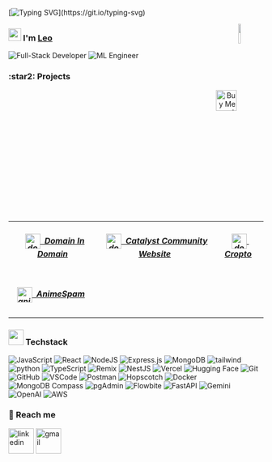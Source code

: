 <!-- Intro part -->
[![Typing SVG](https://readme-typing-svg.herokuapp.com?font=Architects+Daughter&color=7AF79A&size=30&lines=Hey+there!+It's+Harsha!;I'm+a+Full+Stack+Developer...;)](https://git.io/typing-svg)
<!-- About me -->
<p>
  <img width="10%" align="right" src="https://media.giphy.com/media/O51MQ3DduOcGW6ofR3/giphy.gif" />
  <div>
   <h3>
     <img src="https://media.giphy.com/media/hvRJCLFzcasrR4ia7z/giphy.gif" width="25"> 
     I'm 
     <a href="https://portfolio-leocodeios-projects.vercel.app/" target="blank">Leo</a>
   </h3>
   <div>
     <img alt="Full-Stack Developer" src="https://img.shields.io/badge/Full--Stack%20Developer-wheat?style=for-the-badge&logo=javascript&logoColor=black"/>
     <img alt="ML Engineer" src="https://img.shields.io/badge/AI&ML%20Engineer-brightgreen?style=for-the-badge&logo=python&logoColor=white"/>
   </div>
  </div>
</p>

<!-- About the Project -->
<h3>:star2: Projects</h3>

<p>
 <a  align="right" href="https://www.buymeacoffee.com/leocodeio" target="_blank">
  <img  align="right" src="https://cdn.buymeacoffee.com/buttons/default-orange.png" alt="Buy Me A Coffee" height="41">
 </a>



<table border="0">
  <tr>
    <td align="center">
        <h5>
         &nbsp;
            <a href="https://catalyst-domain-in-domain.vercel.app/" target="blank">
              <img align="center" src="https://i.pinimg.com/originals/49/f6/b3/49f6b314d7873260af254d54ff96af64.png" alt="dod" height="30" width="30"/>&nbsp; Domain In Domain
            </a>
        </h5>
    </td>
    <td align="center">
        <h5>
         &nbsp;
            <a href="https://catalyst-com.app/" target="blank">
              <img align="center" src="https://i.pinimg.com/736x/3f/58/20/3f582064e15e2f13546b0603cef5b968.jpg" alt="dod" height="30" width="30"  />&nbsp; Catalyst Community Website
            </a>
        </h5>
    </td>
       <td align="center">
        <h5>
         &nbsp;
            <a href="https://cropto-eight.vercel.app/" target="blank">
              <img align="center" src="https://raw.githubusercontent.com/leocodeio/Cropto/refs/heads/main/public/favicon.ico" alt="dod" height="30" width="30"  />&nbsp; Cropto
            </a>
        </h5>
    </td>
  </tr>
    <tr>
    <td align="left">
        <h5>
         &nbsp;
            <a href="https://anime-spam.vercel.app/" target="blank">
              <img align="center" src="https://i.pinimg.com/236x/b1/78/e8/b178e87dd4ac18d778028a057f7c5714.jpg" alt="animespam" height="30" width="30"/>&nbsp; AnimeSpam
            </a>
        </h5>
    </td>
  </tr>
  
</table>
</p>
<!-- </details>  -->
<!--
```text
🌞 Morning    315 commits    ██████████████████████░░░   94.65% 
🌆 Daytime    540 commits    ██████████████░░░░░░░░░░░   59.41% 
🌃 Evening    54 commits     █░░░░░░░░░░░░░░░░░░░░░░░░   5.94% 
🌙 Night      0 commits      ░░░░░░░░░░░░░░░░░░░░░░░░░   0.0%
```
-->


<h3><img src="https://media.giphy.com/media/iY8CRBdQXODJSCERIr/giphy.gif" width="30px">&nbsp;Techstack</h3>
<div>
  <img  alt="JavaScript" src="https://img.shields.io/badge/javascript-%23323330.svg?style=for-the-badge&logo=javascript&logoColor=%23F7DF1E"/>
  <img  alt="React" src="https://img.shields.io/badge/react-%2320232a.svg?style=for-the-badge&logo=react&logoColor=%2361DAFB"/>
  <img  alt="NodeJS" src="https://img.shields.io/badge/node.js-%2343853D.svg?style=for-the-badge&logo=node-dot-js&logoColor=white"/>
  <img  alt="Express.js" src="https://img.shields.io/badge/express.js-%23404d59.svg?style=for-the-badge&logo=express&logoColor=%2361DAFB"/>
  <img  alt="MongoDB" src ="https://img.shields.io/badge/MongoDB-%234ea94b.svg?style=for-the-badge&logo=mongodb&logoColor=white"/>
  <img  alt="tailwind" src="https://img.shields.io/badge/Tailwind_CSS-38B2AC?style=for-the-badge&logo=tailwind-css&logoColor=white"/>
  <img  alt="python" src ="https://img.shields.io/badge/Python-14354C?style=for-the-badge&logo=python&logoColor=white"/>
  <img alt="TypeScript" src="https://img.shields.io/badge/TypeScript-007ACC?style=for-the-badge&logo=typescript&logoColor=white"/>
  <img alt="Remix" src="https://img.shields.io/badge/Remix-FF4C4C?style=for-the-badge&logo=remix&logoColor=white"/>  
  <img alt="NestJS" src="https://img.shields.io/badge/NestJS-EA2845?style=for-the-badge&logo=nestjs&logoColor=white"/>
  <img alt="Vercel" src="https://img.shields.io/badge/Vercel-000000?style=for-the-badge&logo=vercel&logoColor=white"/>
  <img alt="Hugging Face" src="https://img.shields.io/badge/Hugging%20Face-F24E1E?style=for-the-badge&logo=huggingface&logoColor=white"/>
  <img alt="Git" src="https://img.shields.io/badge/Git-F05032?style=for-the-badge&logo=git&logoColor=white"/>
  <img alt="GitHub" src="https://img.shields.io/badge/GitHub-181717?style=for-the-badge&logo=github&logoColor=white"/>
  <img alt="VSCode" src="https://img.shields.io/badge/Visual%20Studio%20Code-007ACC?style=for-the-badge&logo=visual-studio-code&logoColor=white"/>
  <img alt="Postman" src="https://img.shields.io/badge/Postman-FF6C37?style=for-the-badge&logo=postman&logoColor=white"/>
  <img alt="Hopscotch" src="https://img.shields.io/badge/Hopscotch-00BEB7?style=for-the-badge&logo=hopscotch&logoColor=white"/>
  <img alt="Docker" src="https://img.shields.io/badge/Docker-2496ED?style=for-the-badge&logo=docker&logoColor=white"/>
  <img alt="MongoDB Compass" src="https://img.shields.io/badge/MongoDB%20Compass-4EA94B?style=for-the-badge&logo=mongodb&logoColor=white"/>
  <img alt="pgAdmin" src="https://img.shields.io/badge/pgAdmin-2F3E52?style=for-the-badge&logo=pgadmin&logoColor=white"/>
  <img alt="Flowbite" src="https://img.shields.io/badge/Flowbite-0E3C4E?style=for-the-badge&logo=flowbite&logoColor=white"/>
  <img alt="FastAPI" src="https://img.shields.io/badge/FastAPI-005571?style=for-the-badge&logo=fastapi&logoColor=white"/>
  <img alt="Gemini" src="https://img.shields.io/badge/Gemini-00A3E0?style=for-the-badge&logo=google&logoColor=white"/>
  <img alt="OpenAI" src="https://img.shields.io/badge/OpenAI-412991?style=for-the-badge&logo=openai&logoColor=white"/>
  <img alt="AWS" src="https://img.shields.io/badge/AWS-FF9900?style=for-the-badge&logo=amazonaws&logoColor=white"/>


</div>


<!-- reach me -->
<h3>🤝 Reach me</h3>
<div id="user-content-toc">
 <!--icons and links-->
   <p align="left">
       <a href="https://www.linkedin.com/in/sai-harsha-vardhan-pittada-8a9a74252/" target="blank"><img align="center" src="https://user-images.githubusercontent.com/88904952/234979284-68c11d7f-1acc-4f0c-ac78-044e1037d7b0.png" alt="linkedin" height="50" width="50" /></a>
       <a href="mailto:name@rapidtables.com" target="blank"><img align="center" src="https://github.com/Mo-Alsehli/Mo-Alsehli/assets/98949843/6d935082-a6bb-4f5d-be13-87b821d8421c" alt="gmail" height="50" width="50"  /></a>
   </p>
 </div>

  
